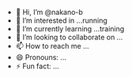 - 👋 Hi, I’m @nakano-b
- 👀 I’m interested in ...running
- 🌱 I’m currently learning ...training
- 💞️ I’m looking to collaborate on ...
- 📫 How to reach me ...
- 😄 Pronouns: ...
- ⚡ Fun fact: ...

<!---
nakano-b/nakano-b is a ✨ special ✨ repository because its `README.md` (this file) appears on your GitHub profile.
You can click the Preview link to take a look at your changes.
--->
